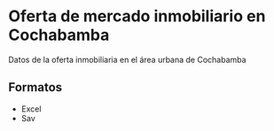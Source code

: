 # Oferta de mercado inmobiliario en Cochabamba

Datos de la oferta inmobiliaria en el área urbana de Cochabamba

## Formatos
- Excel
- Sav